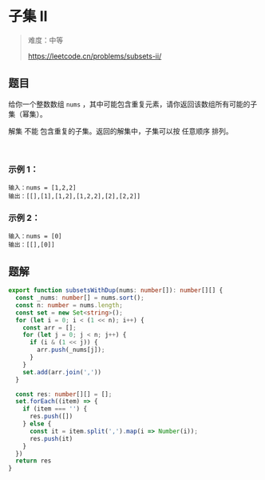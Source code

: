 # 子集 II

> 难度：中等
>
> https://leetcode.cn/problems/subsets-ii/

## 题目

给你一个整数数组 `nums` ，其中可能包含重复元素，请你返回该数组所有可能的子集（幂集）。

解集 不能 包含重复的子集。返回的解集中，子集可以按 任意顺序 排列。

 

### 示例 1：
```
输入：nums = [1,2,2]
输出：[[],[1],[1,2],[1,2,2],[2],[2,2]]
```

### 示例 2：
```
输入：nums = [0]
输出：[[],[0]]
```

## 题解
```typescript
export function subsetsWithDup(nums: number[]): number[][] {
  const _nums: number[] = nums.sort();
  const n: number = nums.length;
  const set = new Set<string>();
  for (let i = 0; i < (1 << n); i++) {
    const arr = [];
    for (let j = 0; j < n; j++) {
      if (i & (1 << j)) {
        arr.push(_nums[j]);
      }
    }
    set.add(arr.join(','))
  }

  const res: number[][] = [];
  set.forEach((item) => {
    if (item === '') {
      res.push([])
    } else {
      const it = item.split(',').map(i => Number(i));
      res.push(it)
    }
  })
  return res
}
```